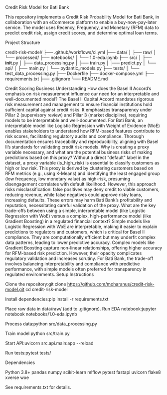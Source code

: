 Credit Risk Model for Bati Bank

This repository implements a Credit Risk Probability Model for Bati Bank, in collaboration with an eCommerce platform to enable a buy-now-pay-later service. The model uses Recency, Frequency, and Monetary (RFM) data to predict credit risk, assign credit scores, and determine optimal loan terms.

Project Structure

credit-risk-model/
├── .github/workflows/ci.yml
├── data/
│   ├── raw/
│   └── processed/
├── notebooks/
│   └── 1.0-eda.ipynb
├── src/
│   ├── __init__.py
│   ├── data_processing.py
│   ├── train.py
│   ├── predict.py
│   └── api/
│       ├── main.py
│       └── pydantic_models.py
├── tests/
│   └── test_data_processing.py
├── Dockerfile
├── docker-compose.yml
├── requirements.txt
├── .gitignore
└── README.md

Credit Scoring Business Understanding
How does the Basel II Accord’s emphasis on risk measurement influence our need for an interpretable and well-documented model?
The Basel II Capital Accord mandates rigorous risk measurement and management to ensure financial institutions hold sufficient capital against credit risks. It emphasizes transparency under Pillar 2 (supervisory review) and Pillar 3 (market discipline), requiring models to be interpretable and well-documented. For Bati Bank, an interpretable model like Logistic Regression with Weight of Evidence (WoE) enables stakeholders to understand how RFM-based features contribute to risk scores, facilitating regulatory audits and compliance. Thorough documentation ensures traceability and reproducibility, aligning with Basel II’s standards for validating credit risk models.
Why is creating a proxy variable necessary, and what are the potential business risks of making predictions based on this proxy?
Without a direct "default" label in the dataset, a proxy variable (is_high_risk) is essential to classify customers as high or low risk. This proxy is derived by clustering customers based on RFM metrics (e.g., using K-Means) and identifying the least engaged group (low frequency, low monetary value) as high-risk, presuming disengagement correlates with default likelihood. However, this approach risks misclassification: false positives may deny credit to viable customers, reducing revenue, while false negatives could approve risky loans, increasing defaults. These errors may harm Bati Bank’s profitability and reputation, necessitating careful validation of the proxy.
What are the key trade-offs between using a simple, interpretable model (like Logistic Regression with WoE) versus a complex, high-performance model (like Gradient Boosting) in a regulated financial context?
Simple models like Logistic Regression with WoE are interpretable, making it easier to explain predictions to regulators and customers, which is critical for Basel II compliance. They are computationally efficient but may underfit complex data patterns, leading to lower predictive accuracy. Complex models like Gradient Boosting capture non-linear relationships, offering higher accuracy for RFM-based risk prediction. However, their opacity complicates regulatory validation and increases scrutiny. For Bati Bank, the trade-off involves balancing interpretability and compliance with predictive performance, with simple models often preferred for transparency in regulated environments.
Setup Instructions

Clone the repository:git clone https://github.com/moharanus/credit-risk-model.git
cd credit-risk-model


Install dependencies:pip install -r requirements.txt


Place raw data in data/raw/ (add to .gitignore).
Run EDA notebook:jupyter notebook notebooks/1.0-eda.ipynb


Process data:python src/data_processing.py


Train model:python src/train.py


Start API:uvicorn src.api.main:app --reload


Run tests:pytest tests/



Dependencies

Python 3.8+
pandas
numpy
scikit-learn
mlflow
pytest
fastapi
uvicorn
flake8
xverse
woe

See requirements.txt for details.